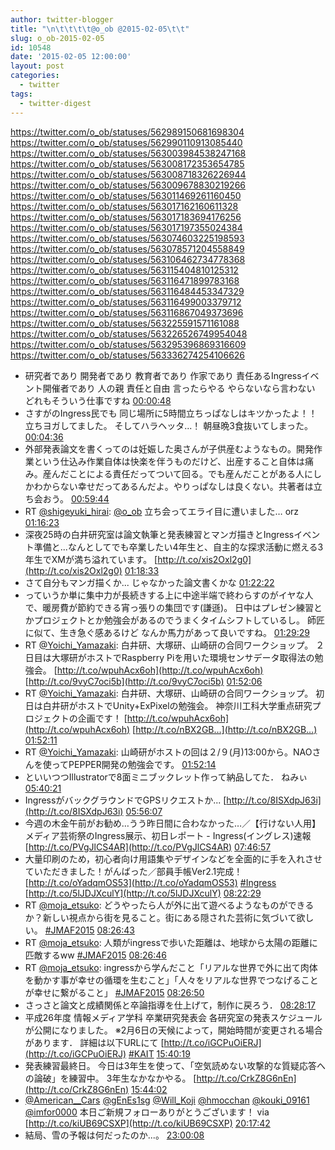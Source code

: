```yaml
---
author: twitter-blogger
title: "\n\t\t\t\t@o_ob @2015-02-05\t\t"
slug: o_ob-2015-02-05
id: 10548
date: '2015-02-05 12:00:00'
layout: post
categories:
  - twitter
tags:
  - twitter-digest
---
```


https://twitter.com/o_ob/statuses/562989150681698304 https://twitter.com/o_ob/statuses/562990110913085440 https://twitter.com/o_ob/statuses/563003984538247168 https://twitter.com/o_ob/statuses/563008172353654785 https://twitter.com/o_ob/statuses/563008718326226944 https://twitter.com/o_ob/statuses/563009678830219266 https://twitter.com/o_ob/statuses/563011469261160450 https://twitter.com/o_ob/statuses/563017162160611328 https://twitter.com/o_ob/statuses/563017183694176256 https://twitter.com/o_ob/statuses/563017197355024384 https://twitter.com/o_ob/statuses/563074603225198593 https://twitter.com/o_ob/statuses/563078571204558849 https://twitter.com/o_ob/statuses/563106462734778368 https://twitter.com/o_ob/statuses/563115404810125312 https://twitter.com/o_ob/statuses/563116471899783168 https://twitter.com/o_ob/statuses/563116484453347329 https://twitter.com/o_ob/statuses/563116499003379712 https://twitter.com/o_ob/statuses/563116867049373696 https://twitter.com/o_ob/statuses/563225591571161088 https://twitter.com/o_ob/statuses/563226526749954048 https://twitter.com/o_ob/statuses/563295396869316609 https://twitter.com/o_ob/statuses/563336274254106626  

*   研究者であり 開発者であり 教育者であり 作家であり 責任あるIngressイベント開催者であり 人の親 責任と自由 言ったらやる やらないなら言わない どれもそういう仕事ですね [00:00:48](https://twitter.com/o_ob/statuses/562989150681698304)
*   さすがのIngress民でも 同じ場所に5時間立ちっぱなしはキツかったよ！！ 立ちヨガしてました。 そしてハラヘッタ...！ 朝昼晩3食抜いてしまった。 [00:04:36](https://twitter.com/o_ob/statuses/562990110913085440)
*   外部発表論文を書くってのは妊娠した奥さんが子供産むようなもの。開発作業という仕込み作業自体は快楽を伴うものだけど、出産すること自体は痛み。産んだことによる責任だってついて回る。でも産んだことがある人にしかわからない幸せだってあるんだよ。やりっぱなしは良くない。共著者は立ち会おう。 [00:59:44](https://twitter.com/o_ob/statuses/563003984538247168)
*   RT [@shigeyuki_hirai](https://twitter.com/shigeyuki_hirai): [@o_ob](https://twitter.com/o_ob) 立ち会ってエライ目に遭いました… orz [01:16:23](https://twitter.com/o_ob/statuses/563008172353654785)
*   深夜25時の白井研究室は論文執筆と発表練習とマンガ描きとIngressイベント準備と...なんとしてでも卒業したい4年生と、自主的な探求活動に燃える3年生でXMが満ち溢れています。 [http://t.co/xis2Oxl2g0](http://t.co/xis2Oxl2g0) [01:18:33](https://twitter.com/o_ob/statuses/563008718326226944)
*   さて自分もマンガ描くか... じゃなかった論文書くかな [01:22:22](https://twitter.com/o_ob/statuses/563009678830219266)
*   っていうか単に集中力が長続きする上に中途半端で終わらすのがイヤな人で、暖房費が節約できる宵っ張りの集団です(謙遜)。 日中はプレゼン練習とかプロジェクトとか勉強会があるのでうまくタイムシフトしているし。 師匠に似て、生き急ぐ感あるけど なんか馬力があって良いですね。 [01:29:29](https://twitter.com/o_ob/statuses/563011469261160450)
*   RT [@Yoichi_Yamazaki](https://twitter.com/Yoichi_Yamazaki): 白井研、大塚研、山崎研の合同ワークショップ。 ２日目は大塚研がホストでRaspberry Piを用いた環境センサデータ取得法の勉強会。 [http://t.co/wpuhAcx6oh](http://t.co/wpuhAcx6oh) [http://t.co/9vyC7oci5b](http://t.co/9vyC7oci5b) [01:52:06](https://twitter.com/o_ob/statuses/563017162160611328)
*   RT [@Yoichi_Yamazaki](https://twitter.com/Yoichi_Yamazaki): 白井研、大塚研、山崎研の合同ワークショップ。 初日は白井研がホストでUnity+ExPixelの勉強会。 神奈川工科大学重点研究プロジェクトの企画です！ [http://t.co/wpuhAcx6oh](http://t.co/wpuhAcx6oh) [http://t.co/nBX2GB…](http://t.co/nBX2GB…) [01:52:11](https://twitter.com/o_ob/statuses/563017183694176256)
*   RT [@Yoichi_Yamazaki](https://twitter.com/Yoichi_Yamazaki): 山崎研がホストの回は２/９(月)13:00から。NAOさんを使ってPEPPER開発の勉強会です。 [01:52:14](https://twitter.com/o_ob/statuses/563017197355024384)
*   といいつつIllustratorで8面ミニブックレット作って納品してた． ねみぃ [05:40:21](https://twitter.com/o_ob/statuses/563074603225198593)
*   IngressがバックグラウンドでGPSリクエストか... [http://t.co/8ISXdpJ63i](http://t.co/8ISXdpJ63i) [05:56:07](https://twitter.com/o_ob/statuses/563078571204558849)
*   今週の木金午前がお勧め…うう昨日間に合わなかった…／【行けない人用】メディア芸術祭のIngress展示、初日レポート - Ingress(イングレス)速報 [http://t.co/PVgJlCS4AR](http://t.co/PVgJlCS4AR) [07:46:57](https://twitter.com/o_ob/statuses/563106462734778368)
*   大量印刷のため，初心者向け用語集やデザインなどを全面的に手を入れさせていただきました！がんばった／部員手帳Ver2.1完成！ [http://t.co/oYadqmOS53](http://t.co/oYadqmOS53) [#Ingress](https://twitter.com/search?q=%23Ingress&src=hash) [http://t.co/5lJDJXculY](http://t.co/5lJDJXculY) [08:22:29](https://twitter.com/o_ob/statuses/563115404810125312)
*   RT [@moja_etsuko](https://twitter.com/moja_etsuko): どうやったら人が外に出て遊べるようなものができるか？新しい視点から街を見ること。街にある隠された芸術に気づいて欲しい。 [#JMAF2015](https://twitter.com/search?q=%23JMAF2015&src=hash) [08:26:43](https://twitter.com/o_ob/statuses/563116471899783168)
*   RT [@moja_etsuko](https://twitter.com/moja_etsuko): 人類がingressで歩いた距離は、地球から太陽の距離に匹敵するww [#JMAF2015](https://twitter.com/search?q=%23JMAF2015&src=hash) [08:26:46](https://twitter.com/o_ob/statuses/563116484453347329)
*   RT [@moja_etsuko](https://twitter.com/moja_etsuko): ingressから学んだこと「リアルな世界で外に出て肉体を動かす事が幸せの循環を生むこと」「人々をリアルな世界でつなげることが幸せに繋がること」 [#JMAF2015](https://twitter.com/search?q=%23JMAF2015&src=hash) [08:26:50](https://twitter.com/o_ob/statuses/563116499003379712)
*   さっさと論文と成績関係と卒論指導を仕上げて，制作に戻ろう． [08:28:17](https://twitter.com/o_ob/statuses/563116867049373696)
*   平成26年度 情報メディア学科 卒業研究発表会 各研究室の発表スケジュールが公開になりました。 ※2月6日の天候によって，開始時間が変更される場合があります． 詳細は以下URLにて [http://t.co/iGCPuOiERJ](http://t.co/iGCPuOiERJ) [#KAIT](https://twitter.com/search?q=%23KAIT&src=hash) [15:40:19](https://twitter.com/o_ob/statuses/563225591571161088)
*   発表練習最終日。 今日は3年生を使って、「空気読めない攻撃的な質疑応答への論破」を練習中。 3年生なかなかやる。 [http://t.co/CrkZ8G6nEn](http://t.co/CrkZ8G6nEn) [15:44:02](https://twitter.com/o_ob/statuses/563226526749954048)
*   [@American__Cars](https://twitter.com/American__Cars) [@gEnEs1sg](https://twitter.com/gEnEs1sg) [@Will_Koji](https://twitter.com/Will_Koji) [@hmocchan](https://twitter.com/hmocchan) [@kouki_09161](https://twitter.com/kouki_09161) [@imfor0000](https://twitter.com/imfor0000) 本日ご新規フォローありがとうございます！ via [http://t.co/kiUB69CSXP](http://t.co/kiUB69CSXP) [20:17:42](https://twitter.com/o_ob/statuses/563295396869316609)
*   結局、雪の予報は何だったのか...。 [23:00:08](https://twitter.com/o_ob/statuses/563336274254106626)